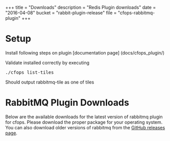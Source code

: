 +++
title = "Downloads"
description = "Redis Plugin downloads"
date = "2016-04-08"
bucket = "rabbit-plugin-release"
file = "cfops-rabbitmq-plugin"
+++

# Setup
Install following steps on plugin [documentation page] (docs/cfops_plugin/)

Validate installed correctly by executing <pre class="terminal">
./cfops list-tiles
</pre>
Should output rabbitmq-tile as one of tiles

# RabbitMQ Plugin Downloads

Below are the available downloads for the latest version of rabbitmq plugin for cfops. Please
download the proper package for your operating system. You can also download
older versions of rabbitmq from the
[GitHub releases page](https://github.com/pivotalservices/cfops-rabbitmq-plugin/releases).
